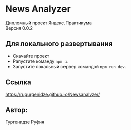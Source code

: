 # News Analyzer
Дипломный проект Яндекс.Практикума  
Версия 0.0.2  
## Для локального развертывания
* Скачайте проект
* Pапустите команду `npm i`.
* Запустите локальный сервер командой `npm run dev`.
## Ссылка
https://rugurgenidze.github.io/Newsanalyzer/
## Автор:
Гургенидзе Руфия